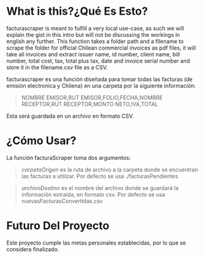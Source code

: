 # What is this?¿Qué Es Esto?
facturascraper is meant to fulfill a very local use-case, as such we will explain the gist in this intro but will not be discussing the workings in english any further. This function takes a folder path and a filename to scrape the folder for official Chilean commercial invoices as pdf files, it will take all invoices and extract issuer name, id number, client name, bill number, total cost, tax, total plus tax, date and invoice serial number and store it in the filename.csv file as a CSV.

facturascraper es una función diseñada para tomar todas las facturas (de emisión electronica y Chilena) en una carpeta por la siguiente información:
>NOMBRE EMISOR,RUT EMISOR,FOLIO,FECHA,NOMBRE RECEPTOR,RUT RECEPTOR,MONTO NETO,IVA,TOTAL

Esta será guardada en un archivo en formato CSV.

# ¿Cómo Usar?
La función facturaScraper toma dos argumentos:

>*carpetaOrigen* es la ruta de archivo a la carpeta donde se encuentran las facturas a utilizar. Por defecto se usa ./facturasPendientes

>*archivoDestino* es el nombre del archivo donde se guardará la información extraida, en formato csv. Por defecto se usa nuevasFacturasConvertidas.csv

# Futuro Del Proyecto
Este proyecto cumple las metas personales establecidas, por lo que se considera finalizado.